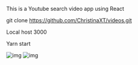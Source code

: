 This is a Youtube search video app using React
<br>

git clone https://github.com/ChristinaXT/videos.git

Local host 3000<br>






Yarn start<br>

![img](https://imgur.com/6z6BMTB.png)
![img](https://imgur.com/0WAGfOE.png)
